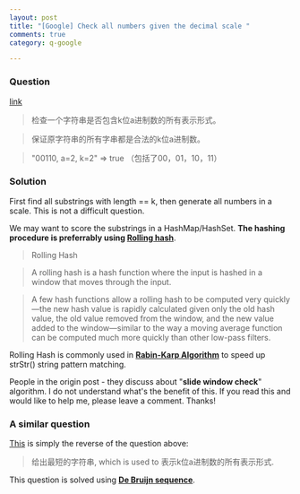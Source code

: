 ```yaml
---
layout: post
title: "[Google] Check all numbers given the decimal scale "
comments: true
category: q-google

---
```


### Question 

[link](http://www.mitbbs.com/article_t/JobHunting/32859887.html)

> 检查一个字符串是否包含k位a进制数的所有表示形式。

> 保证原字符串的所有字串都是合法的k位a进制数。

> "00110, a=2, k=2" => true （包括了00，01，10，11）

### Solution

First find all substrings with length == k, then generate all numbers in a scale. This is not a difficult question. 

We may want to score the substrings in a HashMap/HashSet. __The hashing procedure is preferrably using [Rolling hash](http://en.wikipedia.org/wiki/Rolling_hash)__. 

> Rolling Hash

> A rolling hash is a hash function where the input is hashed in a window that moves through the input.

> A few hash functions allow a rolling hash to be computed very quickly—the new hash value is rapidly calculated given only the old hash value, the old value removed from the window, and the new value added to the window—similar to the way a moving average function can be computed much more quickly than other low-pass filters.

Rolling Hash is commonly used in __[Rabin-Karp Algorithm](http://www.geeksforgeeks.org/searching-for-patterns-set-3-rabin-karp-algorithm/)__ to speed up strStr() string pattern matching. 

People in the origin post - they discuss about "__slide window check__" algorithm. I do not understand what's the benefit of this. If you read this and would like to help me, please leave a comment. Thanks! 

### A similar question

[This](http://www.mitbbs.com/article_t/JobHunting/32860321.html) is simply the reverse of the question above: 

> 给出最短的字符串, which is used to 表示k位a进制数的所有表示形式. 

This question is solved using __[De Bruijn sequence](http://en.wikipedia.org/wiki/De_Bruijn_sequence)__. 
